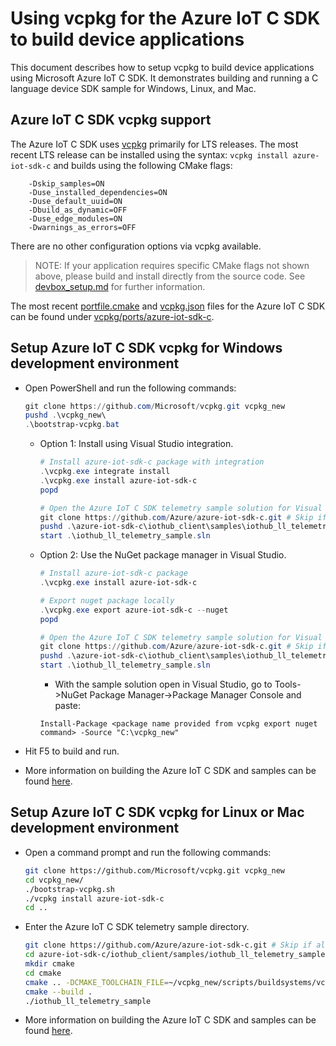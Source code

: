 # Using vcpkg for the Azure IoT C SDK to build device applications

This document describes how to setup vcpkg to build device applications using Microsoft Azure IoT C SDK. It demonstrates building and running a C language device SDK sample for Windows, Linux, and Mac.

## Azure IoT C SDK vcpkg support

The Azure IoT C SDK uses [vcpkg](https://github.com/microsoft/vcpkg) primarily for LTS releases. The most recent LTS release can be installed using the syntax: `vcpkg install azure-iot-sdk-c` and builds using the following CMake flags:

```
    -Dskip_samples=ON
    -Duse_installed_dependencies=ON
    -Duse_default_uuid=ON
    -Dbuild_as_dynamic=OFF
    -Duse_edge_modules=ON
    -Dwarnings_as_errors=OFF
```

There are no other configuration options via vcpkg available.

> NOTE: If your application requires specific CMake flags not shown above, please build and install directly from the source code.  See [devbox_setup.md](https://github.com/Azure/azure-iot-sdk-c/blob/main/doc/devbox_setup.md) for further information.

The most recent [portfile.cmake](https://github.com/microsoft/vcpkg/blob/master/ports/azure-iot-sdk-c/portfile.cmake) and [vcpkg.json](https://github.com/microsoft/vcpkg/blob/master/ports/azure-iot-sdk-c/vcpkg.json) files for the Azure IoT C SDK can be found under [vcpkg/ports/azure-iot-sdk-c](https://github.com/microsoft/vcpkg/tree/master/ports/azure-iot-sdk-c).


## Setup Azure IoT C SDK vcpkg for Windows development environment

- Open PowerShell and run the following commands:

    ```powershell
    git clone https://github.com/Microsoft/vcpkg.git vcpkg_new
    pushd .\vcpkg_new\
    .\bootstrap-vcpkg.bat
    ```

    - Option 1: Install using Visual Studio integration.

        ```powershell
        # Install azure-iot-sdk-c package with integration
        .\vcpkg.exe integrate install
        .\vcpkg.exe install azure-iot-sdk-c
        popd

        # Open the Azure IoT C SDK telemetry sample solution for Visual Studio.
        git clone https://github.com/Azure/azure-iot-sdk-c.git # Skip if already have a cloned repo
        pushd .\azure-iot-sdk-c\iothub_client\samples\iothub_ll_telemetry_sample\windows\
        start .\iothub_ll_telemetry_sample.sln
        ```

    - Option 2: Use the NuGet package manager in Visual Studio.

        ```powershell
        # Install azure-iot-sdk-c package
        .\vcpkg.exe install azure-iot-sdk-c

        # Export nuget package locally
        .\vcpkg.exe export azure-iot-sdk-c --nuget
        popd

        # Open the Azure IoT C SDK telemetry sample solution for Visual Studio.
        git clone https://github.com/Azure/azure-iot-sdk-c.git # Skip if already have a cloned repo
        pushd .\azure-iot-sdk-c\iothub_client\samples\iothub_ll_telemetry_sample\windows\
        start .\iothub_ll_telemetry_sample.sln
        ```

        - With the sample solution open in Visual Studio, go to Tools->NuGet Package Manager->Package Manager Console and paste:

        ```
        Install-Package <package name provided from vcpkg export nuget command> -Source "C:\vcpkg_new"
        ```

- Hit F5 to build and run.

- More information on building the Azure IoT C SDK and samples can be found [here](https://github.com/Azure/azure-iot-sdk-c/blob/main/doc/devbox_setup.md).

## Setup Azure IoT C SDK vcpkg for Linux or Mac development environment

- Open a command prompt and run the following commands:

    ```bash
    git clone https://github.com/Microsoft/vcpkg.git vcpkg_new
    cd vcpkg_new/
    ./bootstrap-vcpkg.sh
    ./vcpkg install azure-iot-sdk-c
    cd ..
    ```
- Enter the Azure IoT C SDK telemetry sample directory.

    ```bash
    git clone https://github.com/Azure/azure-iot-sdk-c.git # Skip if already have a cloned repo
    cd azure-iot-sdk-c/iothub_client/samples/iothub_ll_telemetry_sample/linux/
    mkdir cmake
    cd cmake
    cmake .. -DCMAKE_TOOLCHAIN_FILE=~/vcpkg_new/scripts/buildsystems/vcpkg.cmake
    cmake --build .
    ./iothub_ll_telemetry_sample
    ```

- More information on building the Azure IoT C SDK and samples can be found [here](https://github.com/Azure/azure-iot-sdk-c/blob/main/doc/devbox_setup.md).

